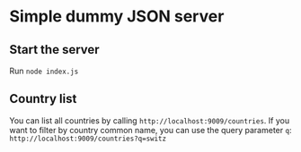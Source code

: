 # Simple dummy JSON server

## Start the server

Run `node index.js`

## Country list

You can list all countries by calling `http://localhost:9009/countries`. If you want to filter by country common name, you can
use the query parameter `q`: `http://localhost:9009/countries?q=switz`
